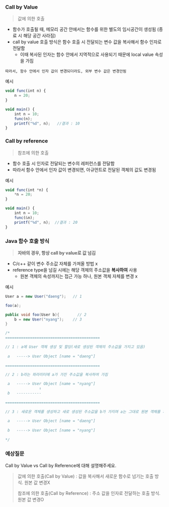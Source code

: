 ### Call by Value

> 값에 의한 호출
> 
- 함수가 호출될 때, 메모리 공간 안에서는 함수를 위한 별도의 임시공간이 생성됨 (종료 시 해당 공간 사라짐)
- call by value 호출 방식은 함수 호출 시 전달되는 변수 값을 복사해서 함수 인자로 전달함
    - 이때 복사된 인자는 함수 안에서 지역적으로 사용되기 때문에 local value 속성을 가짐

`따라서, 함수 안에서 인자 값이 변경되더라도, 외부 변수 값은 변경안됨`

예시

```jsx
void func(int n) {
    n = 20;
}

void main() {
    int n = 10;
    func(n);
    printf("%d", n);   //결과 : 10
}
```

### Call by reference

> 참조에 의한 호출
> 
- 함수 호출 시 인자로 전달되는 변수의 레퍼런스를 전달함
- 따라서 함수 안에서 인자 값이 변경되면, 아규먼트로 전달된 객체의 값도 변경됨

예시

```jsx
void func(int *n) {
    *n = 20;
}

void main() {
    int n = 10;
    func(&n);
    printf("%d", n);  //결과 : 20
}
```

### Java 함수 호출 방식

> **자바의 경우, 항상 call by value로 값 넘김**
> 
- C/c++ 같이 변수 주소값 자체를 가져올 방법 x
- reference type을 넘길 시에는 해당 객체의 주소값을 **복사하여** 사용
    - 원본 객체의 속성까지는 접근 가능 하나, 원본 객체 자체를 변경 x

예시

```java
User a = new User("daeng");   // 1

foo(a);

public void foo(User b){        // 2
    b = new User("nyang");    // 3
}

/*
==========================================

// 1 : a에 User 객체 생성 및 할당(새로 생성된 객체의 주소값을 가지고 있음)
 
 a   -----> User Object [name = "daeng"]
 
==========================================

// 2 : b라는 파라미터에 a가 가진 주소값을 복사하여 가짐

 a   -----> User Object [name = "nyang"]
               ↑     
 b   -----------
 
==========================================

// 3 : 새로운 객체를 생성하고 새로 생성된 주소값을 b가 가지며 a는 그대로 원본 객체를 가리킴
 
 a   -----> User Object [name = "daeng"]
                   
 b   -----> User Object [name = "nyang"]
 
*/
```

### 예상질문

Call by Value vs Call by Reference에 대해 설명해주세요.

> 값에 의한 호출(Call by Value) : 값을 복사해서 새로운 함수로 넘기는 호출 방식. 원본 값 변경X
> 
> 
> 참조에 의한 호출(Call by Reference) : 주소 값을 인자로 전달하는 호출 방식. 원본 값 변경O
>
